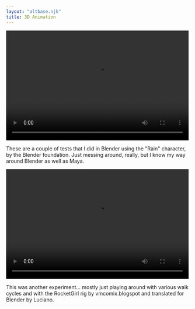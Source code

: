 ```yaml
---
layout: "altbase.njk"
title: 3D Animation
---
```

<video width="500" height="300" controls>
    <source src="/assets/images/videos/Amys_Grandma.mp4" type="video/mp4">
    Your browser does not support the video tag
</video>

These are a couple of tests that I did in Blender using the "Rain" character, by the Blender foundation. Just messing around, really, but I know my way around Blender as well as Maya.

<video width="500" height="300" controls>
    <source src="/assets/images/videos/Rocket_Girl_walks.mp4" type="video/mp4">
    Your browser does not support the video tag
</video>


This was another experiment... mostly just playing around with various walk cycles and with the RocketGirl rig by vmcomix.blogspot and translated for Blender by Luciano.